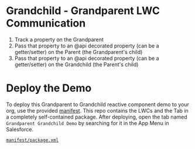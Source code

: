 # Grandchild - Grandparent LWC Communication

1. Track a property on the Grandparent
2. Pass that property to an @api decorated property (can be a getter/setter) on the Parent (the Grandparent's child)
3. Pass that property to an @api decorated property (can be a getter/setter) on the Grandchild (the Parent's child)

# Deploy the Demo

To deploy this Grandparent to Grandchild reactive component demo to your org, use the provided [manifest](/manifest/package.xml). This repo contains the LWCs and the Tab in a completely self-contained package. After deploying, open the tab named `Grandparent Grandchild Demo` by searching for it in the App Menu in Salesforce.

[`manifest/package.xml`](/manifest/package.xml)
